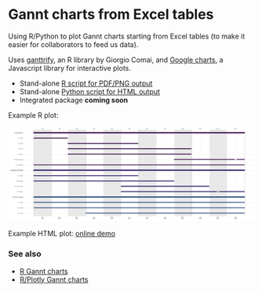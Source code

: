 # Gannt charts from Excel tables

Using R/Python to plot Gannt charts starting from Excel tables
(to make it easier for collaborators to feed us data).

Uses [ganttrify](https://github.com/giocomai/ganttrify), an R
library by Giorgio Comai, and [Google charts](https://developers.google.com/chart/interactive/docs/gallery/ganttchart),
a Javascript library for interactive plots.


* Stand-alone [R script for PDF/PNG output](r-plot)
* Stand-alone [Python script for HTML output](html-plot)
* Integrated package **coming soon**

Example R plot:

![Example](r-plot/gannt.png)

Example HTML plot: [online demo](https://jsfiddle.net/3khzytoL/)



### See also

* [R Gannt charts](https://jtr13.github.io/cc19/gantt-charts.html)
* [R/Plotly Gannt charts](https://plotly.com/r/gantt/)
